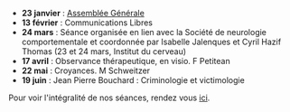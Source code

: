 - **23 janvier** : [Assemblée Générale](/seances/2023/janvier-2023-assemblee-generale)
- **13 février** : Communications Libres
- **24 mars** : Séance organisée en lien avec la Société de neurologie comportementale et coordonnée par Isabelle Jalenques et Cyril Hazif Thomas (23 et 24 mars, Institut du cerveau)
- **17 avril** : Observance thérapeutique, en visio. F Petitean
- **22 mai** : Croyances. M Schweitzer
- **19 juin** : Jean Pierre Bouchard : Criminologie et victimologie

Pour voir l'intégralité de nos séances, rendez vous [ici](/seances/).
